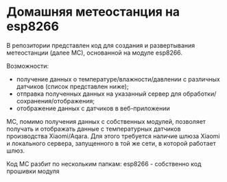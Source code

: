 # Домашняя метеостанция на esp8266
В репозитории представлен код для создания и развертывания метеостанции (далее МС), основанной на модуле esp8266.

Возможности:
- получение данных о температуре/влажности/давлении с различных датчиков (список представлен ниже);
- отправка полученных данных на указанный сервер для обработки/сохранения/отображения;
- отображение данных с датчиков в веб-приложении

МС, помимо получения данных с собственных модулей, позволяет получать и отображать данные с температурных датчиков производства Xiaomi/Aqara. Для этого требуется наличие шлюза Xiaomi и локального сервера, запущенного в той же сети, в которой работает шлюз.

Код МС разбит по нескольким папкам:
esp8266 - собственно код прошивки модуля
